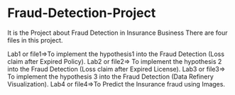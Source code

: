 # Fraud-Detection-Project

It is the Project about Fraud Detection in Insurance Business
There are four files in this project.

Lab1 or file1=>To implement the hypothesis1 into the Fraud Detection (Loss claim after Expired Policy). 
Lab2 or file2=> To implement the hypothesis 2 into the Fraud Detection (Loss claim after Expired License). 
Lab3 or file3=> To implement the hypothesis 3 into the Fraud Detection (Data Refinery Visualization). 
Lab4 or file4=>To Predict the Insurance fraud using Images.
